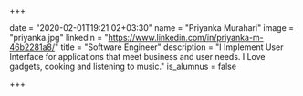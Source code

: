 +++

date = "2020-02-01T19:21:02+03:30" 
name = "Priyanka Murahari"
image = "priyanka.jpg"
linkedin = "https://www.linkedin.com/in/priyanka-m-46b2281a8/"
title = "Software Engineer"
description = "I Implement User Interface for applications that meet business and user needs. I Love gadgets, cooking and listening to music."
is_alumnus = false

+++